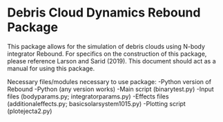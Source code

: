 # Debris Cloud Dynamics Rebound Package

This package allows for the simulation of debris clouds using N-body integrator Rebound. For specifics on the construction of this package, please reference Larson and Sarid (2019). This document should act as a manual for using this package. 

Necessary files/modules necessary to use package: 
-Python version of Rebound
-Python (any version works)
-Main script (binarytest.py)
-Input files (bodyparams.py; integratorparams.py)
-Effects files (additionaleffects.py; basicsolarsystem1015.py)
-Plotting script (plotejecta2.py)
 
